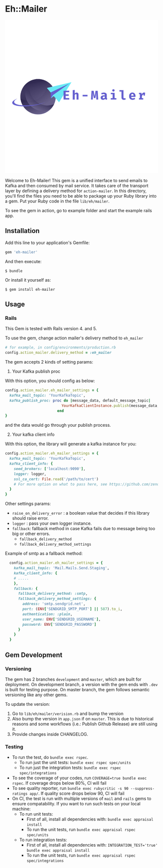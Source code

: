 # Eh::Mailer

![](./logo.png)

Welcome to Eh-Mailer! This gem is a unified interface to send emails to Kafka and then consumed by mail service. It takes care of the transport layer by defining a delivery method for `action-mailer`. In this directory, you'll find the files you need to be able to package up your Ruby library into a gem. Put your Ruby code in the file `lib/eh/mailer`.

To see the gem in action, go to example folder and start the example rails app.

## Installation

Add this line to your application's Gemfile:

```ruby
gem 'eh-mailer'
```

And then execute:

    $ bundle

Or install it yourself as:

    $ gem install eh-mailer

## Usage

### Rails

This Gem is tested with Rails version 4. and 5.

To use the gem, change action mailer's delivery method to `eh_mailer`

```ruby
# for example, in config/environments/production.rb
config.action_mailer.delivery_method = :eh_mailer
```

The gem accepts 2 kinds of setting params:

1. Your Kafka publish proc


With this option, you should config as below:

```ruby
config.action_mailer.eh_mailer_settings = {
  kafka_mail_topic: 'YourKafkaTopic',
  kafka_publish_proc: proc do |message_data, default_message_topic|
                          YourKafkaClientInstance.publish(message_data, default_message_topic)
                        end
}
```

and the data would go through your publish process.


2. Your kafka client info

With this option, the library will generate a kafka instance for you:

```ruby
config.action_mailer.eh_mailer_settings = {
  kafka_mail_topic: 'YourKafkaTopic',
  kafka_client_info: {
    seed_brokers: ['localhost:9090'],
    logger: logger,
    ssl_ca_cert: File.read('/path/to/cert')
    # For more option on what to pass here, see https://github.com/zendesk/ruby-kafka/blob/master/lib/kafka/client.rb#L20
  }
}
```

Other settings params:
- `raise_on_delivery_error` : a boolean value that decides if this library should raise error.
- `logger` : pass your own logger instance.
- `fallback`: fallback method in case Kafka fails due to message being too big or other errors.
  + `fallback_delivery_method`
  + `fallback_delivery_method_settings`

Example of smtp as a fallback method:
```ruby
  config.action_mailer.eh_mailer_settings = {
    kafka_mail_topic: 'Mail.Mails.Send.Staging',
    kafka_client_info: {
    # .....
    },
    fallback: {
      fallback_delivery_method: :smtp,
      fallback_delivery_method_settings: {
        address: 'smtp.sendgrid.net',
        port: (ENV['SENDGRID_SMTP_PORT'] || 587).to_i,
        authentication: :plain,
        user_name: ENV['SENDGRID_USERNAME'],
        password: ENV['SENDGRID_PASSWORD']
      }
    }
  }
```

## Gem Development

### Versioning

The gem has 2 branches `development` and `master`, which are built for deployment. On development branch, a version with the gem ends with `.dev` is built for testing purpose. On master branch, the gem follows semantic versioning like any other gems.

To update the version:

1. Go to `lib/eh/mailer/verision.rb` and bump the version
2. Also bump the version in `app.json` if on `master`. This is due to historical reasons and some workflows (i.e.: Publish Github Release) are still using it.
3. Provide changes inside CHANGELOG.

### Testing
- To run the test, do ` bundle exec rspec `.
  - To run just the unit tests: ` bundle exec rspec spec/units `
  - To run just the integration tests: ` bundle exec rspec spec/integrations `
- To see the coverage of your codes, run ` COVERAGE=true bundle exec rspec `. If coverage drops below 80%, CI will fail
- To see quality reporter, run ` bundle exec rubycritic -s 90 --suppress-ratings app/ `. If quality score drops below 90, CI will fail
- On CI, the test is run with multiple versions of `mail` and `rails` gems to ensure compatability. If you want to run such tests on your local machine:
  - To run unit tests:
    - First of all, install all dependencies with: ` bundle exec appraisal install `
    - To run the unit tests, run ` bundle exec appraisal rspec spec/units `
  - To run integration tests:
    - First of all, install all dependencies with: ` INTEGRATION_TEST='true' bundle exec appraisal install `
    - To run the unit tests, run ` bundle exec appraisal rspec spec/integrations `



